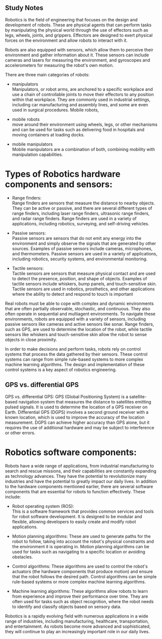 
## Study Notes
Robotics is the field of engineering that focuses on the design and development of robots. These are physical agents that can perform tasks by manipulating the physical world through the use of effectors such as legs, wheels, joints, and grippers. Effectors are designed to exert physical forces on the environment and allow robots to interact with it.

Robots are also equipped with sensors, which allow them to perceive their environment and gather information about it. These sensors can include cameras and lasers for measuring the environment, and gyroscopes and accelerometers for measuring the robot's own motion.

There are three main categories of robots: <br>
* manipulators <br>
        Manipulators, or robot arms, are anchored to a specific workplace and use a chain of controllable joints to move their effectors to any position within that           workplace. They are commonly used in industrial settings, including car manufacturing and assembly lines, and some are even used in surgical procedures.               Mobile robots,
*  mobile robots  <br>
          move around their environment using wheels, legs, or other mechanisms and can be used for tasks such as delivering food in hospitals and moving containers             at loading docks.

*  mobile manipulators  <br>
          Mobile manipulators are a combination of both, combining mobility with manipulation capabilities.


# Types of Robotics hardware components and sensors:

* Range finders: <br>
Range finders are sensors that measure the distance to nearby objects. They can be active or passive, and there are several different types of range finders, including laser range finders, ultrasonic range finders, and radar range finders. Range finders are used in a variety of applications, including robotics, surveying, and self-driving vehicles.

* Passive sensors: <br>
Passive sensors are sensors that do not emit any energy into the environment and simply observe the signals that are generated by other sources. Examples of passive sensors include cameras, microphones, and thermometers. Passive sensors are used in a variety of applications, including robotics, security systems, and environmental monitoring.

* Tactile sensors: <br>
Tactile sensors are sensors that measure physical contact and are used to detect the presence, position, and shape of objects. Examples of tactile sensors include whiskers, bump panels, and touch-sensitive skin. Tactile sensors are used in robotics, prosthetics, and other applications where the ability to detect and respond to touch is important



Real robots must be able to cope with complex and dynamic environments that are often partially observable, stochastic, and continuous. They also often operate in sequential and multiagent environments. To navigate these environments, robots are equipped with a variety of sensors, including passive sensors like cameras and active sensors like sonar. Range finders, such as GPS, are used to determine the location of the robot, while tactile sensors like whiskers and touch-sensitive skin allow the robot to sense objects in close proximity.

In order to make decisions and perform tasks, robots rely on control systems that process the data gathered by their sensors. These control systems can range from simple rule-based systems to more complex machine learning algorithms. The design and implementation of these control systems is a key aspect of robotics engineering.

##  GPS vs. differential GPS

GPS vs. differential GPS: GPS (Global Positioning System) is a satellite-based navigation system that measures the distance to satellites emitting pulsed signals. It is used to determine the location of a GPS receiver on Earth. Differential GPS (DGPS) involves a second ground receiver with a known location, which is used to improve the accuracy of the location measurement. DGPS can achieve higher accuracy than GPS alone, but it requires the use of additional hardware and may be subject to interference or other errors.


#  Robotics software components:

Robots have a wide range of applications, from industrial manufacturing to search and rescue missions, and their capabilities are constantly expanding as technology advances. They have the potential to revolutionize many industries and have the potential to greatly impact our daily lives.
In addition to the hardware components mentioned earlier, there are several software components that are essential for robots to function effectively. These include:

* Robot operating system (ROS): <br>
 This is a software framework that provides common services and tools for robot software development. It is designed to be modular and flexible, allowing developers to easily create and modify robot applications.

* Motion planning algorithms: These are used to generate paths for the robot to follow, taking into account the robot's physical constraints and the environment it is operating in. Motion planning algorithms can be used for tasks such as navigating to a specific location or avoiding obstacles.

* Control algorithms: These algorithms are used to control the robot's actuators (the hardware components that produce motion) and ensure that the robot follows the desired path. Control algorithms can be simple rule-based systems or more complex machine learning algorithms.

* Machine learning algorithms: These algorithms allow robots to learn from experience and improve their performance over time. They are often used for tasks such as object recognition, where the robot needs to identify and classify objects based on sensory data.







Robotics is a rapidly evolving field with numerous applications in a wide range of industries, including manufacturing, healthcare, transportation, and entertainment. As robots become more advanced and sophisticated, they will continue to play an increasingly important role in our daily lives.

